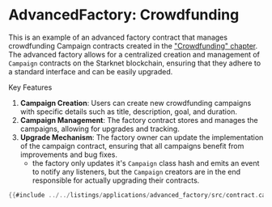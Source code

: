 # AdvancedFactory: Crowdfunding

This is an example of an advanced factory contract that manages crowdfunding Campaign contracts created in the ["Crowdfunding" chapter](./crowdfunding.md). The advanced factory allows for a centralized creation and management of `Campaign` contracts on the Starknet blockchain, ensuring that they adhere to a standard interface and can be easily upgraded.

Key Features
1. **Campaign Creation**: Users can create new crowdfunding campaigns with specific details such as title, description, goal, and duration.
2. **Campaign Management**: The factory contract stores and manages the campaigns, allowing for upgrades and tracking.
3. **Upgrade Mechanism**: The factory owner can update the implementation of the campaign contract, ensuring that all campaigns benefit from improvements and bug fixes.
    - the factory only updates it's `Campaign` class hash and emits an event to notify any listeners, but the `Campaign` creators are in the end responsible for actually upgrading their contracts.

```rust
{{#include ../../listings/applications/advanced_factory/src/contract.cairo:contract}}
```
